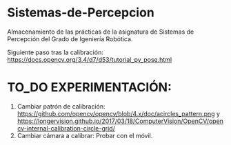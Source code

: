 # Sistemas-de-Percepcion
Almacenamiento de las prácticas de la asignatura de Sistemas de Percepción del Grado de Igeniería Robótica.


Siguiente paso tras la calibración: https://docs.opencv.org/3.4/d7/d53/tutorial_py_pose.html

# TO_DO EXPERIMENTACIÓN:
1. Cambiar patrón de calibración: https://github.com/opencv/opencv/blob/4.x/doc/acircles_pattern.png y https://longervision.github.io/2017/03/18/ComputerVision/OpenCV/opencv-internal-calibration-circle-grid/
2. Cambiar cámara a calibrar: Probar con el móvil.
